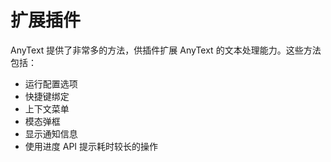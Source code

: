# 扩展插件
AnyText 提供了非常多的方法，供插件扩展 AnyText 的文本处理能力。这些方法包括：
- 运行配置选项
- 快捷键绑定
- 上下文菜单
- 模态弹框
- 显示通知信息
- 使用进度 API 提示耗时较长的操作
